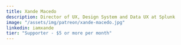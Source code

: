 ```yaml
---
title: Xande Macedo
description: Director of UX, Design System and Data UX at Splunk
image: "/assets/img/patreon/xande-macedo.jpg"
linkedin: iamxande
tier: "Supporter - $5 or more per month"
---
```

